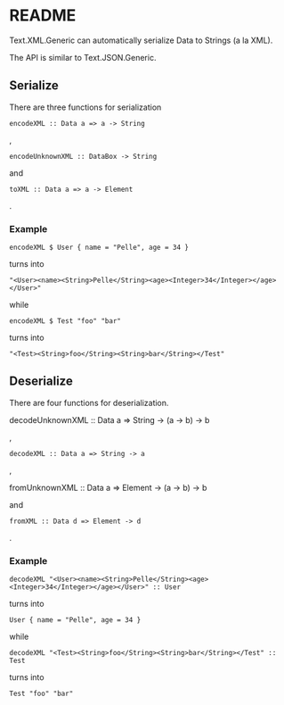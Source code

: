 # README #

Text.XML.Generic can automatically serialize Data to Strings (a la XML).

The API is similar to Text.JSON.Generic.

## Serialize ##

There are three functions for serialization

    encodeXML :: Data a => a -> String

,

    encodeUnknownXML :: DataBox -> String

and

    toXML :: Data a => a -> Element

.

### Example ###

    encodeXML $ User { name = "Pelle", age = 34 }

turns into

    "<User><name><String>Pelle</String><age><Integer>34</Integer></age></User>"

while

    encodeXML $ Test "foo" "bar"

turns into

    "<Test><String>foo</String><String>bar</String></Test"

## Deserialize ##

There are four functions for deserialization.

   decodeUnknownXML :: Data a => String -> (a -> b) -> b

,

    decodeXML :: Data a => String -> a

,

   fromUnknownXML :: Data a => Element -> (a -> b) -> b

and

    fromXML :: Data d => Element -> d

.

### Example ###

    decodeXML "<User><name><String>Pelle</String><age><Integer>34</Integer></age></User>" :: User

turns into

    User { name = "Pelle", age = 34 }

while

    decodeXML "<Test><String>foo</String><String>bar</String></Test" :: Test

turns into

    Test "foo" "bar"
